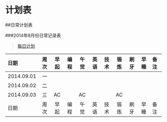 计划表
===


##日常计划表



###2014年8月份日常记录表

> [每日计划](每日计划/2014.09.每日计划.md)

|日期       |周次 |早起 |编程 |午觉|英语|技术|锻炼 |刷牙 |早睡|备注|
|:---------|:--:|:--:|:--:|:--:|:--:|:--:|:--:|:--:|:--:|:----|
|2014.09.01|一   ||||||||||
|2014.09.02|二   ||||||||||
|2014.09.03|三   |AC  |     |AC |   |    |AC  |     |   |     |
|日期       |周次 |早起 |编程 |午觉|英语|技术|锻炼 |刷牙 |早睡|备注|